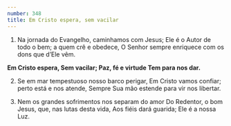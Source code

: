 ```yaml
---
number: 348
title: Em Cristo espera, sem vacilar
---
```


1. Na jornada do Evangelho, caminhamos com Jesus;
  Ele é o Autor de todo o bem; a quem crê e obedece,
  O Senhor sempre enriquece com os dons que d’Ele vêm.

  __Em Cristo espera,
  Sem vacilar;
  Paz, fé e virtude
  Tem para nos dar.__

2. Se em mar tempestuoso nosso barco perigar,
  Em Cristo vamos confiar; perto está e nos atende,
  Sempre Sua mão estende para vir nos libertar.

3. Nem os grandes sofrimentos nos separam do amor
  Do Redentor, o bom Jesus, que, nas lutas desta vida,
  Aos fiéis dará guarida; Ele é a nossa Luz.
